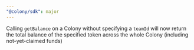 ```yaml
---
"@colony/sdk": major
---
```


Calling `getBalance` on a Colony without specifying a `teamId` will now return the total balance of the specified token across the whole Colony (including not-yet-claimed funds)

